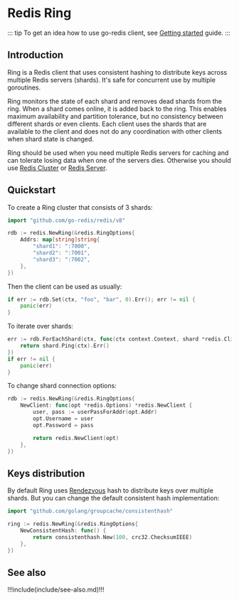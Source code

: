 # Redis Ring

<!-- prettier-ignore -->
::: tip
To get an idea how to use go-redis client, see [Getting started](server.md) guide.
:::

## Introduction

Ring is a Redis client that uses consistent hashing to distribute keys across multiple Redis servers
(shards). It's safe for concurrent use by multiple goroutines.

Ring monitors the state of each shard and removes dead shards from the ring. When a shard comes
online, it is added back to the ring. This enables maximum availability and partition tolerance, but
no consistency between different shards or even clients. Each client uses the shards that are
available to the client and does not do any coordination with other clients when shard state is
changed.

Ring should be used when you need multiple Redis servers for caching and can tolerate losing data
when one of the servers dies. Otherwise you should use [Redis Cluster](cluster.md) or
[Redis Server](server.md).

## Quickstart

To create a Ring cluster that consists of 3 shards:

```go
import "github.com/go-redis/redis/v8"

rdb := redis.NewRing(&redis.RingOptions{
    Addrs: map[string]string{
        "shard1": ":7000",
        "shard2": ":7001",
        "shard3": ":7002",
    },
})
```

Then the client can be used as usually:

```go
if err := rdb.Set(ctx, "foo", "bar", 0).Err(); err != nil {
    panic(err)
}
```

To iterate over shards:

```go
err := rdb.ForEachShard(ctx, func(ctx context.Context, shard *redis.Client) error {
    return shard.Ping(ctx).Err()
})
if err != nil {
    panic(err)
}
```

To change shard connection options:

```go
rdb := redis.NewRing(&redis.RingOptions{
    NewClient: func(opt *redis.Options) *redis.NewClient {
        user, pass := userPassForAddr(opt.Addr)
        opt.Username = user
        opt.Password = pass

        return redis.NewClient(opt)
    },
})
```

## Keys distribution

By default Ring uses
[Rendezvous](https://medium.com/@dgryski/consistent-hashing-algorithmic-tradeoffs-ef6b8e2fcae8) hash
to distribute keys over multiple shards. But you can change the default consistent hash
implementation:

```go
import "github.com/golang/groupcache/consistenthash"

ring := redis.NewRing(&redis.RingOptions{
    NewConsistentHash: func() {
        return consistenthash.New(100, crc32.ChecksumIEEE)
    },
})
```

## See also

!!!include(include/see-also.md)!!!
